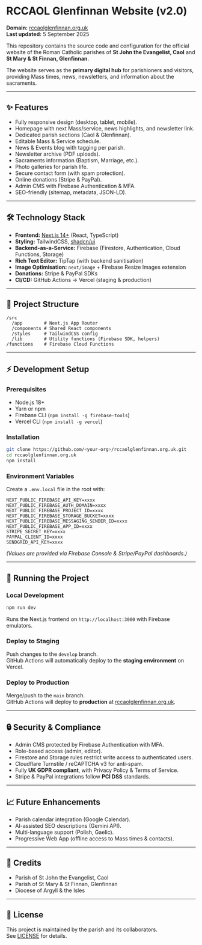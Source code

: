 # RCCAOL Glenfinnan Website (v2.0)

**Domain:** [rccaolglenfinnan.org.uk](https://rccaolglenfinnan.org.uk)  
**Last updated:** 5 September 2025  

This repository contains the source code and configuration for the official website of the Roman Catholic parishes of **St John the Evangelist, Caol** and **St Mary & St Finnan, Glenfinnan**.  

The website serves as the **primary digital hub** for parishioners and visitors, providing Mass times, news, newsletters, and information about the sacraments.  

---

## ✨ Features

- Fully responsive design (desktop, tablet, mobile).  
- Homepage with next Mass/service, news highlights, and newsletter link.  
- Dedicated parish sections (Caol & Glenfinnan).  
- Editable Mass & Service schedule.  
- News & Events blog with tagging per parish.  
- Newsletter archive (PDF uploads).  
- Sacraments information (Baptism, Marriage, etc.).  
- Photo galleries for parish life.  
- Secure contact form (with spam protection).  
- Online donations (Stripe & PayPal).  
- Admin CMS with Firebase Authentication & MFA.  
- SEO-friendly (sitemap, metadata, JSON-LD).  

---

## 🛠 Technology Stack

- **Frontend:** [Next.js 14+](https://nextjs.org/) (React, TypeScript)  
- **Styling:** TailwindCSS, [shadcn/ui](https://ui.shadcn.com/)  
- **Backend-as-a-Service:** Firebase (Firestore, Authentication, Cloud Functions, Storage)  
- **Rich Text Editor:** TipTap (with backend sanitisation)  
- **Image Optimisation:** `next/image` + Firebase Resize Images extension  
- **Donations:** Stripe & PayPal SDKs  
- **CI/CD:** GitHub Actions → Vercel (staging & production)  

---

## 📂 Project Structure

```
/src
  /app        # Next.js App Router
  /components # Shared React components
  /styles     # TailwindCSS config
  /lib        # Utility functions (Firebase SDK, helpers)
/functions    # Firebase Cloud Functions
```

---

## ⚡️ Development Setup

### Prerequisites
- Node.js 18+  
- Yarn or npm  
- Firebase CLI (`npm install -g firebase-tools`)  
- Vercel CLI (`npm install -g vercel`)  

### Installation
```bash
git clone https://github.com/<your-org>/rccaolglenfinnan.org.uk.git
cd rccaolglenfinnan.org.uk
npm install
```

### Environment Variables
Create a `.env.local` file in the root with:

```
NEXT_PUBLIC_FIREBASE_API_KEY=xxxx
NEXT_PUBLIC_FIREBASE_AUTH_DOMAIN=xxxx
NEXT_PUBLIC_FIREBASE_PROJECT_ID=xxxx
NEXT_PUBLIC_FIREBASE_STORAGE_BUCKET=xxxx
NEXT_PUBLIC_FIREBASE_MESSAGING_SENDER_ID=xxxx
NEXT_PUBLIC_FIREBASE_APP_ID=xxxx
STRIPE_SECRET_KEY=xxxx
PAYPAL_CLIENT_ID=xxxx
SENDGRID_API_KEY=xxxx
```

*(Values are provided via Firebase Console & Stripe/PayPal dashboards.)*

---

## 🚀 Running the Project

### Local Development
```bash
npm run dev
```
Runs the Next.js frontend on `http://localhost:3000` with Firebase emulators.

### Deploy to Staging
Push changes to the `develop` branch.  
GitHub Actions will automatically deploy to the **staging environment** on Vercel.

### Deploy to Production
Merge/push to the `main` branch.  
GitHub Actions will deploy to **production** at [rccaolglenfinnan.org.uk](https://rccaolglenfinnan.org.uk).

---

## 🔒 Security & Compliance

- Admin CMS protected by Firebase Authentication with MFA.  
- Role-based access (admin, editor).  
- Firestore and Storage rules restrict write access to authenticated users.  
- Cloudflare Turnstile / reCAPTCHA v3 for anti-spam.  
- Fully **UK GDPR compliant**, with Privacy Policy & Terms of Service.  
- Stripe & PayPal integrations follow **PCI DSS** standards.  

---

## 📈 Future Enhancements

- Parish calendar integration (Google Calendar).  
- AI-assisted SEO descriptions (Gemini API).  
- Multi-language support (Polish, Gaelic).  
- Progressive Web App (offline access to Mass times & contacts).  

---

## 🙏 Credits

- Parish of St John the Evangelist, Caol  
- Parish of St Mary & St Finnan, Glenfinnan  
- Diocese of Argyll & the Isles  

---

## 📜 License

This project is maintained by the parish and its collaborators.  
See [LICENSE](./LICENSE) for details.
